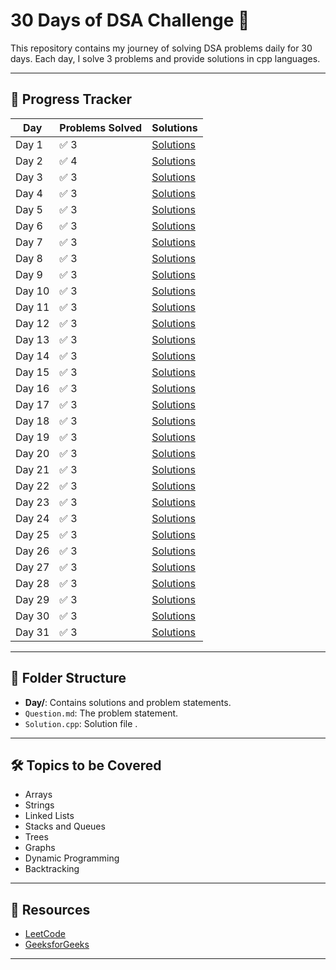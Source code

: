 # 30 Days of DSA Challenge 🚀

This repository contains my journey of solving DSA problems daily for 30 days. Each day, I solve 3 problems and provide solutions in cpp languages.

---

## 🚧 Progress Tracker

| Day    | Problems Solved | Solutions            |
| ------ | --------------- | -------------------- |
| Day 1  | ✅ 3            | [Solutions](./DAY1)  |
| Day 2  | ✅ 4            | [Solutions](./DAY2)  |
| Day 3  | ✅ 3            | [Solutions](./DAY3)  |
| Day 4  | ✅ 3            | [Solutions](./DAY4)  |
| Day 5  | ✅ 3            | [Solutions](./DAY5)  |
| Day 6  | ✅ 3            | [Solutions](./DAY6)  |
| Day 7  | ✅ 3            | [Solutions](./DAY7)  |
| Day 8  | ✅ 3            | [Solutions](./DAY8)  |
| Day 9  | ✅ 3            | [Solutions](./DAY9)  |
| Day 10 | ✅ 3            | [Solutions](./DAY10) |
| Day 11 | ✅ 3            | [Solutions](./DAY11) |
| Day 12 | ✅ 3            | [Solutions](./DAY12) |
| Day 13 | ✅ 3            | [Solutions](./DAY13) |
| Day 14 | ✅ 3            | [Solutions](./DAY14) |
| Day 15 | ✅ 3            | [Solutions](./DAY15) |
| Day 16 | ✅ 3            | [Solutions](./DAY16) |
| Day 17 | ✅ 3            | [Solutions](./DAY17) |
| Day 18 | ✅ 3            | [Solutions](./DAY18) |
| Day 19 | ✅ 3            | [Solutions](./DAY19) |
| Day 20 | ✅ 3            | [Solutions](./DAY20) |
| Day 21 | ✅ 3            | [Solutions](./DAY21) |
| Day 22 | ✅ 3            | [Solutions](./DAY22) |
| Day 23 | ✅ 3            | [Solutions](./DAY23) |
| Day 24 | ✅ 3            | [Solutions](./DAY24) |
| Day 25 | ✅ 3            | [Solutions](./DAY25) |
| Day 26 | ✅ 3            | [Solutions](./DAY26) |
| Day 27 | ✅ 3            | [Solutions](./DAY27) |
| Day 28 | ✅ 3            | [Solutions](./DAY28) |
| Day 29 | ✅ 3            | [Solutions](./DAY29) |
| Day 30 | ✅ 3            | [Solutions](./DAY30) |
| Day 31 | ✅ 3            | [Solutions](./DAY31) |

---

## 📂 Folder Structure

- **Day/**: Contains solutions and problem statements.
- `Question.md`: The problem statement.
- `Solution.cpp`: Solution file .

---

## 🛠️ Topics to be Covered

- Arrays
- Strings
- Linked Lists
- Stacks and Queues
- Trees
- Graphs
- Dynamic Programming
- Backtracking

---

## 🔗 Resources

- [LeetCode](https://leetcode.com/)
- [GeeksforGeeks](https://www.geeksforgeeks.org/)

---
